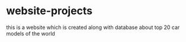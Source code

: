 # website-projects
this is a website which is created along with database about top 20 car models of the world
